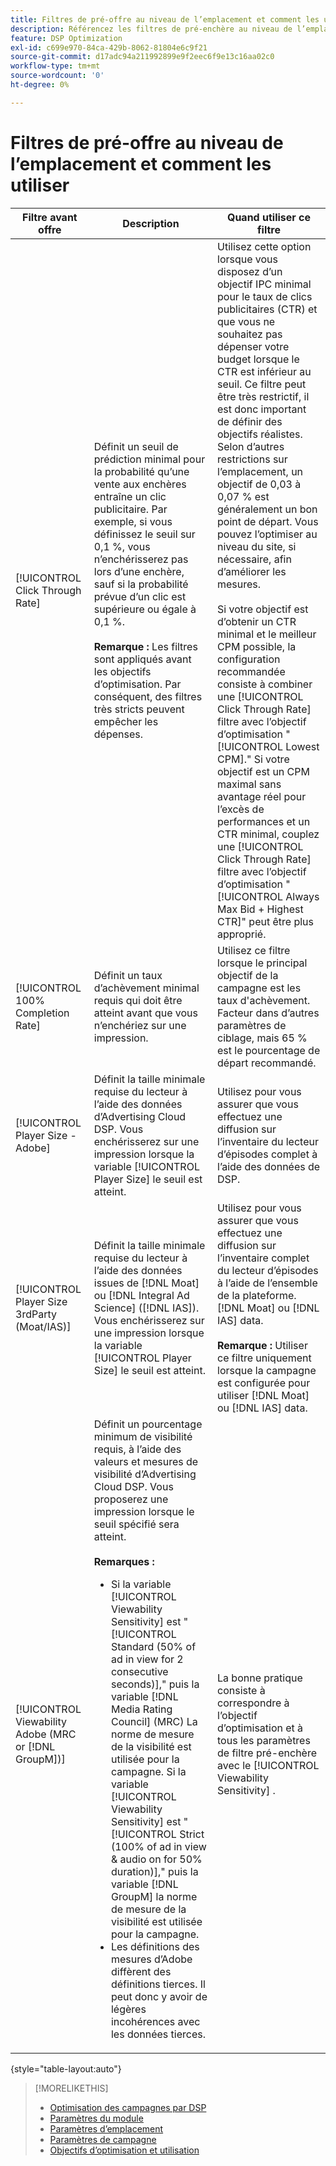 ```yaml
---
title: Filtres de pré-offre au niveau de l’emplacement et comment les utiliser
description: Référencez les filtres de pré-enchère au niveau de l’emplacement disponibles et découvrez comment les utiliser.
feature: DSP Optimization
exl-id: c699e970-84ca-429b-8062-81804e6c9f21
source-git-commit: d17adc94a211992899e9f2eec6f9e13c16aa02c0
workflow-type: tm+mt
source-wordcount: '0'
ht-degree: 0%

---
```


# Filtres de pré-offre au niveau de l’emplacement et comment les utiliser

| Filtre avant offre | Description | Quand utiliser ce filtre |
| ---------------| ----------- | ---------------------- |
| [!UICONTROL Click Through Rate] | Définit un seuil de prédiction minimal pour la probabilité qu’une vente aux enchères entraîne un clic publicitaire. Par exemple, si vous définissez le seuil sur 0,1 %, vous n’enchérisserez pas lors d’une enchère, sauf si la probabilité prévue d’un clic est supérieure ou égale à 0,1 %.<br><br><b>Remarque :</b> Les filtres sont appliqués avant les objectifs d’optimisation. Par conséquent, des filtres très stricts peuvent empêcher les dépenses. | Utilisez cette option lorsque vous disposez d’un objectif IPC minimal pour le taux de clics publicitaires (CTR) et que vous ne souhaitez pas dépenser votre budget lorsque le CTR est inférieur au seuil. Ce filtre peut être très restrictif, il est donc important de définir des objectifs réalistes. Selon d’autres restrictions sur l’emplacement, un objectif de 0,03 à 0,07 % est généralement un bon point de départ. Vous pouvez l’optimiser au niveau du site, si nécessaire, afin d’améliorer les mesures.<br><br>Si votre objectif est d’obtenir un CTR minimal et le meilleur CPM possible, la configuration recommandée consiste à combiner une [!UICONTROL Click Through Rate] filtre avec l’objectif d’optimisation &quot;[!UICONTROL Lowest CPM].&quot; Si votre objectif est un CPM maximal sans avantage réel pour l’excès de performances et un CTR minimal, couplez une [!UICONTROL Click Through Rate] filtre avec l’objectif d’optimisation &quot;[!UICONTROL Always Max Bid + Highest CTR]&quot; peut être plus approprié. |
| [!UICONTROL 100% Completion Rate] | Définit un taux d’achèvement minimal requis qui doit être atteint avant que vous n’enchériez sur une impression. | Utilisez ce filtre lorsque le principal objectif de la campagne est les taux d&#39;achèvement. Facteur dans d’autres paramètres de ciblage, mais 65 % est le pourcentage de départ recommandé. |
| [!UICONTROL Player Size - Adobe] | Définit la taille minimale requise du lecteur à l’aide des données d’Advertising Cloud DSP. Vous enchérisserez sur une impression lorsque la variable [!UICONTROL Player Size] le seuil est atteint. | Utilisez pour vous assurer que vous effectuez une diffusion sur l’inventaire du lecteur d’épisodes complet à l’aide des données de DSP. |
| [!UICONTROL Player Size 3rdParty (Moat/IAS)] | Définit la taille minimale requise du lecteur à l’aide des données issues de [!DNL Moat] ou [!DNL Integral Ad Science] ([!DNL IAS]). Vous enchérisserez sur une impression lorsque la variable [!UICONTROL Player Size] le seuil est atteint. | Utilisez pour vous assurer que vous effectuez une diffusion sur l’inventaire complet du lecteur d’épisodes à l’aide de l’ensemble de la plateforme. [!DNL Moat] ou [!DNL IAS] data.<br><br><b>Remarque :</b> Utiliser ce filtre uniquement lorsque la campagne est configurée pour utiliser [!DNL Moat] ou [!DNL IAS] data. |
| [!UICONTROL Viewability Adobe (MRC or [!DNL GroupM])] | Définit un pourcentage minimum de visibilité requis, à l’aide des valeurs et mesures de visibilité d’Advertising Cloud DSP. Vous proposerez une impression lorsque le seuil spécifié sera atteint.<br><br><b>Remarques :</b><ul><li>Si la variable [!UICONTROL Viewability Sensitivity] est &quot;[!UICONTROL Standard (50% of ad in view for 2 consecutive seconds)],&quot; puis la variable [!DNL Media Rating Council] (MRC) La norme de mesure de la visibilité est utilisée pour la campagne. Si la variable [!UICONTROL Viewability Sensitivity] est &quot;[!UICONTROL Strict (100% of ad in view & audio on for 50% duration)],&quot; puis la variable [!DNL GroupM] la norme de mesure de la visibilité est utilisée pour la campagne.</li><li>Les définitions des mesures d’Adobe diffèrent des définitions tierces. Il peut donc y avoir de légères incohérences avec les données tierces.</li></ul> | La bonne pratique consiste à correspondre à l’objectif d’optimisation et à tous les paramètres de filtre pré-enchère avec le [!UICONTROL Viewability Sensitivity] . |

{style=&quot;table-layout:auto&quot;}

>[!MORELIKETHIS]
>
>* [Optimisation des campagnes par DSP](optimization-how-dsp-optimizes-campaigns.md)
>* [Paramètres du module](/help/dsp/campaign-management/packages/package-settings.md)
>* [Paramètres d’emplacement](/help/dsp/campaign-management/placements/placement-settings.md)
>* [Paramètres de campagne](/help/dsp/campaign-management/campaigns/campaign-settings.md)
>* [Objectifs d’optimisation et utilisation](optimization-goals.md)

